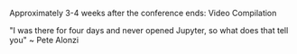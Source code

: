 Approximately 3-4 weeks after the conference ends: Video Compilation

"I was there for four days and never opened Jupyter, so what does that tell you" ~ Pete Alonzi
